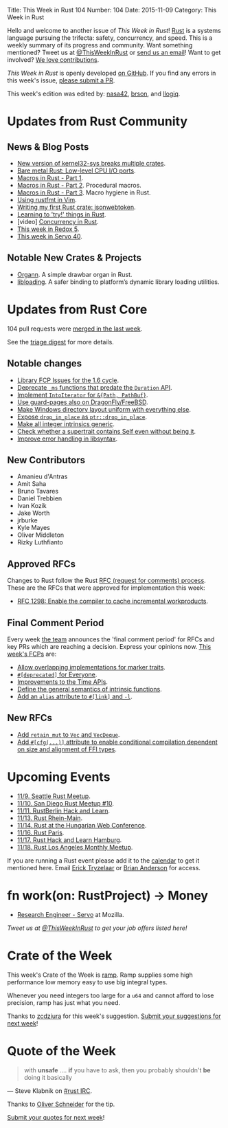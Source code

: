 Title: This Week in Rust 104
Number: 104
Date: 2015-11-09
Category: This Week in Rust

Hello and welcome to another issue of *This Week in Rust*!
[Rust](http://rust-lang.org) is a systems language pursuing the trifecta:
safety, concurrency, and speed. This is a weekly summary of its progress and
community. Want something mentioned? Tweet us at [@ThisWeekInRust](https://twitter.com/ThisWeekInRust) or [send us an
email](mailto:corey@octayn.net?subject=This%20Week%20in%20Rust%20Suggestion)!
Want to get involved? [We love
contributions](https://github.com/rust-lang/rust/blob/master/CONTRIBUTING.md).

*This Week in Rust* is openly developed [on GitHub](https://github.com/cmr/this-week-in-rust).
If you find any errors in this week's issue, [please submit a PR](https://github.com/cmr/this-week-in-rust/pulls).

This week's edition was edited by: [nasa42](https://github.com/nasa42), [brson](https://github.com/brson), and [llogiq](https://github.com/llogiq).


# Updates from Rust Community

## News & Blog Posts

* [New version of kernel32-sys breaks multiple crates](https://github.com/retep998/winapi-rs/issues/238).
* [Bare metal Rust: Low-level CPU I/O ports](http://www.randomhacks.net/2015/11/09/bare-metal-rust-cpu-port-io/).
* [Macros in Rust - Part 1](http://ncameron.org/blog/macros-in-rust-pt1/).
* [Macros in Rust - Part 2](http://www.ncameron.org/blog/macros-in-rust-pt2/). Procedural macros.
* [Macros in Rust - Part 3](http://www.ncameron.org/blog/macros-in-rust-pt3/). Macro hygiene in Rust.
* [Using rustfmt in Vim](http://johannh.me/blog/rustfmt-vim.html).
* [Writing my first Rust crate: jsonwebtoken](https://blog.wearewizards.io/writing-my-first-rust-crate-jsonwebtoken).
* [Learning to 'try!' things in Rust](http://www.jonathanturner.org/2015/11/learning-to-try-things-in-rust.html).
* [video] [Concurrency in Rust](https://vimeo.com/144809407).
* [This week in Redox 5](http://www.redox-os.org/news/this-week-in-redox-5/).
* [This week in Servo 40](http://blog.servo.org/2015/11/02/twis-40/).

## Notable New Crates & Projects

* [Organn](https://github.com/monsieursquirrel/organn). A simple drawbar organ in Rust.
* [libloading](https://github.com/nagisa/rust_libloading). A safer binding to platform’s dynamic library loading utilities.

# Updates from Rust Core

104 pull requests were [merged in the last week][merged].

[merged]: https://github.com/issues?q=is%3Apr+org%3Arust-lang+is%3Amerged+merged%3A2015-11-02..2015-11-09

See the [triage digest][triage] for more details.

[triage]: https://internals.rust-lang.org/t/triage-digest-tue-nov-03-2015/2865

## Notable changes

* [Library FCP Issues for the 1.6 cycle](https://internals.rust-lang.org/t/library-fcp-issues-for-the-1-6-cycle/2872).
* [Deprecate `_ms` functions that predate the `Duration` API](https://github.com/rust-lang/rust/pull/29604).
* [Implement `IntoIterator` for `&{Path, PathBuf}`](https://github.com/rust-lang/rust/pull/29514).
* [Use guard-pages also on DragonFly/FreeBSD](https://github.com/rust-lang/rust/pull/29510).
* [Make Windows directory layout uniform with everything else](https://github.com/rust-lang/rust/pull/29500).
* [Expose `drop_in_place` as `ptr::drop_in_place`](https://github.com/rust-lang/rust/pull/29475).
* [Make all integer intrinsics generic](https://github.com/rust-lang/rust/pull/29316).
* [Check whether a supertrait contains Self even without being it](https://github.com/rust-lang/rust/pull/29259).
* [Improve error handling in libsyntax](https://github.com/rust-lang/rust/pull/29285).

## New Contributors

* Amanieu d'Antras
* Amit Saha
* Bruno Tavares
* Daniel Trebbien
* Ivan Kozik
* Jake Worth
* jrburke
* Kyle Mayes
* Oliver Middleton
* Rizky Luthfianto

## Approved RFCs

Changes to Rust follow the Rust [RFC (request for comments)
process](https://github.com/rust-lang/rfcs#rust-rfcs). These
are the RFCs that were approved for implementation this week:

* [RFC 1298: Enable the compiler to cache incremental workproducts](https://github.com/rust-lang/rfcs/pull/1298).

## Final Comment Period

Every week [the team](https://rust-lang.org/team.html) announces the
'final comment period' for RFCs and key PRs which are reaching a
decision. Express your opinions now. [This week's FCPs][fcp] are:

[fcp]: https://github.com/issues?utf8=%E2%9C%93&q=is%3Apr+org%3Arust-lang+label%3Afinal-comment-period+is%3Aopen

* [Allow overlapping implementations for marker traits](https://github.com/rust-lang/rfcs/pull/1268).
* [`#[deprecated]` for Everyone](https://github.com/rust-lang/rfcs/pull/1270).
* [Improvements to the Time APIs](https://github.com/rust-lang/rfcs/pull/1288).
* [Define the general semantics of intrinsic functions](https://github.com/rust-lang/rfcs/pull/1300).
* [Add an `alias` attribute to `#[link]` and `-l`](https://github.com/rust-lang/rfcs/pull/1296).

## New RFCs

* [Add `retain_mut` to `Vec` and `VecDeque`](https://github.com/rust-lang/rfcs/pull/1353).
* [Add `#[cfg(...)]` attribute to enable conditional compilation dependent on size and alignment of FFI types](https://github.com/rust-lang/rfcs/pull/1354).

# Upcoming Events

* [11/9. Seattle Rust Meetup](https://www.eventbrite.com/e/mozilla-rust-seattle-meetup-tickets-12222326307?aff=erelexporg).
* [11/10. San Diego Rust Meetup #10](http://www.meetup.com/San-Diego-Rust/events/226048826/).
* [11/11. RustBerlin Hack and Learn](http://www.meetup.com/Rust-Berlin/).
* [11/13. Rust Rhein-Main](http://www.meetup.com/Rust-Rhein-Main/events/225850710/).
* [11/14. Rust at the Hungarian Web Conference](http://webconf.hu/2015/program/index.php#i2015_03).
* [11/16. Rust Paris](http://www.meetup.com/Rust-Paris).
* [11/17. Rust Hack and Learn Hamburg](http://www.meetup.com/Rust-Meetup-Hamburg/events/226298232/?a=ea1_grp&rv=ea1&_af=event&_af_eid=226298232&https=off).
* [11/18. Rust Los Angeles Monthly Meetup](http://www.meetup.com/Rust-Los-Angeles/events/226074704/).

If you are running a Rust event please add it to the [calendar] to get
it mentioned here. Email [Erick Tryzelaar][erickt] or [Brian
Anderson][brson] for access.

[calendar]: https://www.google.com/calendar/embed?src=apd9vmbc22egenmtu5l6c5jbfc%40group.calendar.google.com
[erickt]: mailto:erick.tryzelaar@gmail.com
[brson]: mailto:banderson@mozilla.com

# fn work(on: RustProject) -> Money

* [Research Engineer - Servo](https://careers.mozilla.org/en-US/position/ozy21fwU) at Mozilla.

*Tweet us at [@ThisWeekInRust](https://twitter.com/ThisWeekInRust) to get your job offers listed here!*

# Crate of the Week

This week's Crate of the Week is [ramp](https://crates.io/crates/ramp). Ramp supplies some high performance low memory easy to use big integral types.

Whenever you need integers too large for a `u64` and cannot afford to lose precision, ramp has just what you need.

Thanks to [zcdziura](https://users.rust-lang.org/users/zcdziura) for this week's suggestion. [Submit your suggestions for next week][submit_crate]!

# Quote of the Week

> with **unsafe**
> .... **if** you have to ask, then you probably shouldn't **be** doing it
> basically

— Steve Klabnik on [#rust IRC](https://botbot.me/mozilla/rust/msg/53505463/).

Thanks to [Oliver Schneider](https://users.rust-lang.org/users/oli_obk) for the tip.

[Submit your quotes for next week][submit]!

[submit]: http://users.rust-lang.org/t/twir-quote-of-the-week/328
[submit_crate]: https://users.rust-lang.org/t/crate-of-the-week/2704

